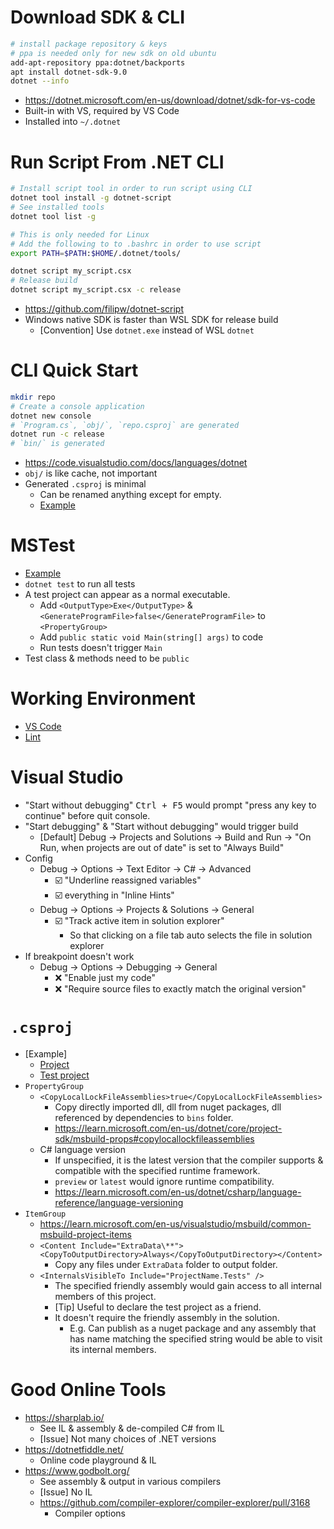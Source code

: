 # Download SDK & CLI

```bash
# install package repository & keys
# ppa is needed only for new sdk on old ubuntu
add-apt-repository ppa:dotnet/backports
apt install dotnet-sdk-9.0
dotnet --info
```

- <https://dotnet.microsoft.com/en-us/download/dotnet/sdk-for-vs-code>
- Built-in with VS, required by VS Code
- Installed into `~/.dotnet`


# Run Script From .NET CLI

```bash
# Install script tool in order to run script using CLI
dotnet tool install -g dotnet-script
# See installed tools
dotnet tool list -g

# This is only needed for Linux
# Add the following to to .bashrc in order to use script
export PATH=$PATH:$HOME/.dotnet/tools/

dotnet script my_script.csx
# Release build
dotnet script my_script.csx -c release
```

- <https://github.com/filipw/dotnet-script>
- Windows native SDK is faster than WSL SDK for release build
    - [Convention] Use `dotnet.exe` instead of WSL `dotnet`


# CLI Quick Start

```bash
mkdir repo
# Create a console application
dotnet new console
# `Program.cs`, `obj/`, `repo.csproj` are generated
dotnet run -c release
# `bin/` is generated
```


- <https://code.visualstudio.com/docs/languages/dotnet>
- `obj/` is like cache, not important
- Generated `.csproj` is minimal
    - Can be renamed anything except for empty.
    - [Example](<csproj>)


# MSTest

- [Example](<test_csproj>)
- `dotnet test` to run all tests
- A test project can appear as a normal executable.
    - Add `<OutputType>Exe</OutputType>` & `<GenerateProgramFile>false</GenerateProgramFile>` to `<PropertyGroup>`
    - Add `public static void Main(string[] args)` to code
    - Run tests doesn't trigger `Main`
- Test class & methods need to be `public`



# Working Environment

- [VS Code](</VS Code/C%23.md>)
- [Lint](</Lint/C%23.md>)


# Visual Studio

- "Start without debugging" <kbd>Ctrl + F5</kbd> would prompt "press any key to continue" before quit console.
- "Start debugging" & "Start without debugging" would trigger build
    - [Default] Debug -> Projects and Solutions -> Build and Run -> "On Run, when projects are out of date" is set to "Always Build"
- Config
    - Debug -> Options -> Text Editor -> C# -> Advanced
        - ☑️ "Underline reassigned variables"
        - ☑️ everything in "Inline Hints"
    - Debug -> Options -> Projects & Solutions -> General
        - ☑️ "Track active item in solution explorer"
            - So that clicking on a file tab auto selects the file in solution explorer
- If breakpoint doesn't work
    - Debug -> Options -> Debugging -> General
        - ❌ "Enable just my code"
        - ❌ "Require source files to exactly match the original version"


# `.csproj`

- [Example]
    - [Project](<csproj>)
    - [Test project](<test_csproj>)
- `PropertyGroup`
    - `<CopyLocalLockFileAssemblies>true</CopyLocalLockFileAssemblies>`
        - Copy directly imported dll, dll from nuget packages, dll referenced by dependencies to `bins` folder.
        - <https://learn.microsoft.com/en-us/dotnet/core/project-sdk/msbuild-props#copylocallockfileassemblies>
    - C# language version
        - If unspecified, it is the latest version that the compiler supports & compatible with the specified runtime framework.
        - `preview` or `latest` would ignore runtime compatibility.
        - <https://learn.microsoft.com/en-us/dotnet/csharp/language-reference/language-versioning>
- `ItemGroup`
    - <https://learn.microsoft.com/en-us/visualstudio/msbuild/common-msbuild-project-items>
    - `<Content Include="ExtraData\**"><CopyToOutputDirectory>Always</CopyToOutputDirectory></Content>`
        - Copy any files under `ExtraData` folder to output folder.
    - `<InternalsVisibleTo Include="ProjectName.Tests" />`
        - The specified friendly assembly would gain access to all internal members of this project.
        - [Tip] Useful to declare the test project as a friend.
        - It doesn't require the friendly assembly in the solution.
            - E.g. Can publish as a nuget package and any assembly that has name matching the specified string would be able to visit its internal members.


# Good Online Tools

- <https://sharplab.io/>
    - See IL & assembly & de-compiled C# from IL
    - [Issue] Not many choices of .NET versions
- <https://dotnetfiddle.net/>
    - Online code playground & IL
- <https://www.godbolt.org/>
    - See assembly & output in various compilers
    - [Issue] No IL
    - <https://github.com/compiler-explorer/compiler-explorer/pull/3168>
        - Compiler options
